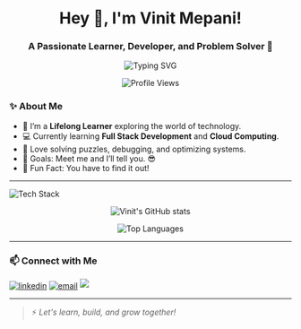<h1 align="center">Hey 👋, I'm Vinit Mepani!</h1>
<h3 align="center">A Passionate Learner, Developer, and Problem Solver 🚀</h3>

<p align="center">
  <img src="https://readme-typing-svg.herokuapp.com?font=Fira+Code&weight=700&size=24&pause=1000&center=true&vCenter=true&width=435&lines=Always+Learning+New+Things!;Passionate+about+Coding!;Let's+Build+Together!🚀" alt="Typing SVG" />
</p>

<p align="center">
  <img src="https://komarev.com/ghpvc/?username=VinitMepani&label=Profile%20Views&color=0e75b6&style=flat" alt="Profile Views" />
</p>

### ✨ About Me
- 🎯 I’m a **Lifelong Learner** exploring the world of technology.
- 💻 Currently learning **Full Stack Development** and **Cloud Computing**.
- 🧩 Love solving puzzles, debugging, and optimizing systems.
- 🚀 Goals: Meet me and I’ll tell you. 😎
- 🎉 Fun Fact: You have to find it out!

---

<!-- 🚀 Tech Stack Icons -->
<p align="left">
  <img src="https://skillicons.dev/icons?i=js,ts,flutter,nodejs,react,nextjs,html,css,java,cpp,mysql" alt="Tech Stack" />
</p>

<p align="center">
  <img src="https://github-readme-stats.vercel.app/api?username=VinitMepani2712&show_icons=true&theme=radical" alt="Vinit's GitHub stats" />
</p>  

<p align="center">
  <img src="https://github-readme-stats.vercel.app/api/top-langs/?username=VinitMepani2712&layout=compact&theme=radical" alt="Top Languages" />
</p>


---

### 📫 Connect with Me
<p align="left">
<a href="https://www.linkedin.com/in/vinit-mepani-883576206/" target="blank"><img align="center" src="https://img.shields.io/badge/LinkedIn-blue?style=flat&logo=linkedin" alt="linkedin" /></a>
<a href="mailto:vinitmepani2712@gmail.com" target="blank"><img align="center" src="https://img.shields.io/badge/Email-D14836?style=flat&logo=gmail&logoColor=white" alt="email" /></a>
<a href="https://vinitmepani-portfolio.vercel.app/" target="_blank"><img src="https://img.shields.io/badge/Portfolio-FF5733?style=for-the-badge&logo=firefox&logoColor=white" /></a>
</p>

---

> ⚡ *Let's learn, build, and grow together!*


